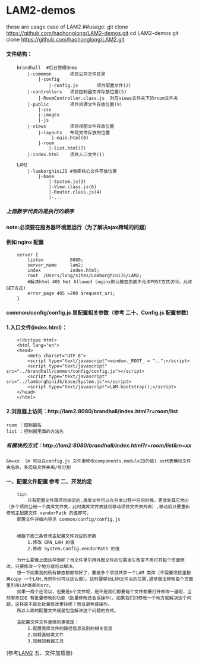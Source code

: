 # LAM2-demos
these are usage case of LAM2
##usage:
     git clone https://github.com/haohonglong/LAM2-demos.git
     cd LAM2-demos
     git clone https://github.com/haohonglong/LAM2.git

#### 文件结构：
		brandhall  #后台管理demo
            |-commmon       项目公共文件目录
                |-config       
                    |-config.js       项目配置文件(2)
            |-controllers   项目控制器文件存放位置(5)
                |-RoomController.class.js  对应views文件夹下的room文件夹
            |-public        项目资源文件存放位置(9)
                |-css
                |-images
                |-js
            |-views         项目视图文件存放位置
                |—layouts   布局文件存放的位置
                     |-main.html(8)
                |-room
                    |-list.html(7)
            |-index.html    项目入口文件(1)
        
        LAM2
            |-lamborghiniJS #类库核心文件存放位置
                |-base
                    |-System.js(3)
                    |-View.class.js(6)
                    |-Router.class.js(4)
                    |-...
   ##### 上面数字代表的是执行的顺序
	
	
 
 

#### note:必须要在服务器环境里运行（为了解决ajax跨域的问题）                  
        
#### 例如 nginx 配置
        server {
            listen          8080;
            server_name     lam2;
            index           index.html;
            root  /Users/long/sites/LamborghiniJS/LAM2;
            #解决html 405 Not Allowed (nginx默认静态页面不允许POST方式访问，允许GET方式)
            error_page 405 =200 $request_uri;
        }

		
#### common/config/config.js 里配置相关参数（参考 二十、Config.js 配置参数）		

#### 1.入口文件(index.html)：
        <!doctype html>
        <html lang="en">
        <head>
            <meta charset="UTF-8">
            <script type="text/javascript">window._ROOT_ = "..";</script>
            <script type="text/javascript" src="../brandhall/common/config/config.js"></script>
            <script type="text/javascript" src="../lamborghiniJS/base/System.js"></script>
            <script type="text/javascript">LAM.bootstrap();</script>
        </head>
        </html>

#### 2.浏览器上访问：http://lam2:8080/brandhall/index.html?r=room/list
    room ：控制器名
    list ：控制器里面的方法名
##### 有模块的方式：http://lam2:8080/brandhall/index.html?r=room/list&m=xx
    &m=xx  (m 可以在config.js 文件里修改components.moduleID的值) xx代表模块文件夹名称，多层级文件夹用/号分割


#### 一、配置文件配置 参考 二、开发约定
		tip:
			只有配置文件跟项目绑定的,类库文件可以在开发过程中任何时候，更改到其它地方（多个项目公用一个类库文件夹，此时类库文件夹就可移动项目文件夹外面）,移动后只要重新修改主配置文件 vendorPath 的值即可。
	    配置文件详细内容见 common/config/config.js
		
		
        根据下面三条修改主配置文件对应的参数
			1.修改 GRN_LHH 的值
			2.修改 System.Config.vendorPath 的值
		
		为什么要像上面这样做呢？当文件里引用外部文件的位置发生改变不用打开每个页面修改，只要修改一个地方就可以解决。
		想一下如果我的所有静态都都写好了，要是多个项目共享一个LAM 类库（不需要项目里都再copy 一个LAM,当然你也可以这么做）。这时要移动LAM文件夹的位置,通常做法修改每个页面里引用LAM类库的src，
		如果一两个还可以，但要是n个文件呢，是不是我们都要每个文件都要打开修改一遍呢，当然有些IDE 有批量修改的功能（批量修改还会误操作）。如果我们只修改一个地方就解决这个问题，这样是不是比批量修改更快呢？而且避免误操作。
		所以上面的配置文件就是包含解决这个问题的方式。

		主配置文件文件里做的事情是：
			1.配置类库文件的路径信息及别的相关信息
			2.加载基础类文件
			3.加载加载器工具

(参考[LAM2](https://github.com/haohonglong/LAM2)
 五、文件加载器)
            